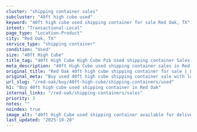 ```yaml
---
cluster: "shipping container sales"
subcluster: "40ft high cube used"
keyword: "40ft high cube used shipping container for sale Red Oak, TX"
intent: "Transactional-Local"
page_type: "Location-Product"
city: "Red Oak, TX"
service_type: "shipping container"
condition: "Used"
size: "40ft High Cube"
title_tag: "40ft High Cube High Cube Pzb Used shipping container Sales in Red Oak | LC Container"
meta_description: "40ft High Cube used shipping container sales in Red Oak. High cube containers with extra height. Fast delivery, competitive pricing. Serving shipping containers area. Quote ID: YUD. Call (214) 524-4168 for your free quote today."
original_title: "Red Oak 40ft high cube shipping container for sale | LC"
original_meta: "Buy used 40ft high cube shipping container sale with local delivery in Red Oak, TX. LC Container — local Since 2003. Request a fast quote today."
url_slug: "/red-oak/buy/40ft-high-cube/shipping-containers/used"
h1: "Buy 40ft high cube used shipping container in Red Oak"
internal_links: "/red-oak/shipping-containers/sales"
priority: 3
notes: ""
noindex: true
image_alt: "40ft High Cube used shipping container available for delivery in Red Oak"
last_updated: "2025-10-20"
---
```


<!-- TODO: Add unique city/inventory copy, images, and internal links here. -->
